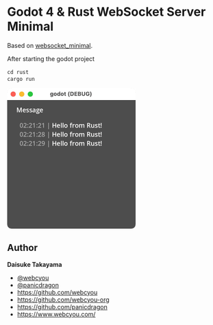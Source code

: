 # Godot 4 & Rust WebSocket Server Minimal

Based on [websocket_minimal](https://github.com/godotengine/godot-demo-projects/tree/master/networking/websocket_minimal).

After starting the godot project

```
cd rust
cargo run
```

<img width="300" src="https://github.com/godot-game-samples/godot-websocket/blob/main/assets/screenshot/screen.png">


## Author

**Daisuke Takayama**

-   [@webcyou](https://twitter.com/webcyou)
-   [@panicdragon](https://twitter.com/panicdragon)
-   <https://github.com/webcyou>
-   <https://github.com/webcyou-org>
-   <https://github.com/panicdragon>
-   <https://www.webcyou.com/>
